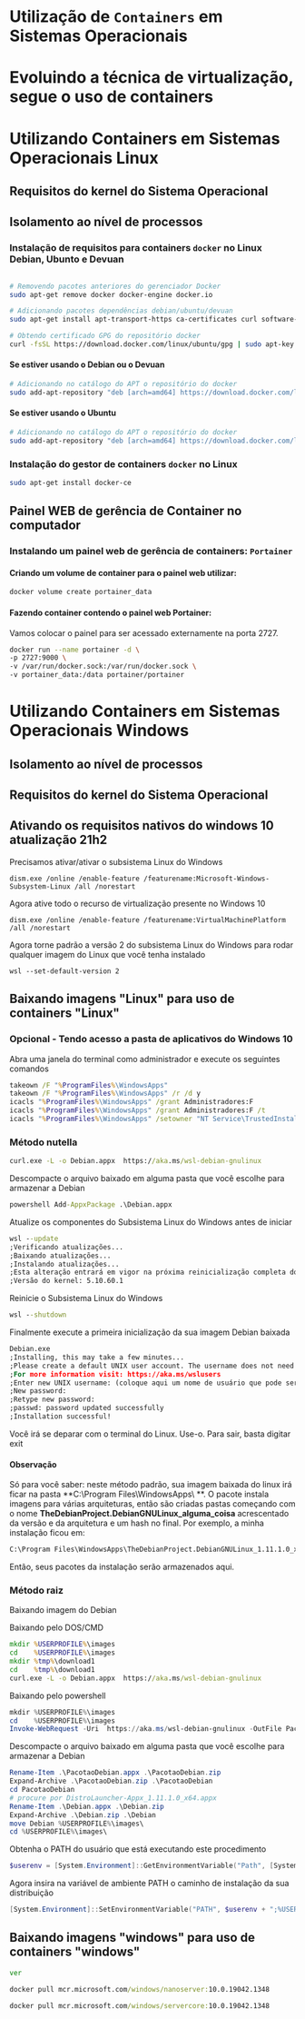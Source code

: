 # Utilização de `Containers` em Sistemas Operacionais 

# Evoluindo a técnica de virtualização, segue o uso de containers

# Utilizando Containers em Sistemas Operacionais Linux

## Requisitos do kernel do Sistema Operacional

## Isolamento ao nível de processos

### Instalação de requisitos para containers `docker` no Linux Debian, Ubunto e Devuan

```bash

# Removendo pacotes anteriores do gerenciador Docker
sudo apt-get remove docker docker-engine docker.io

# Adicionando pacotes dependências debian/ubuntu/devuan 
sudo apt-get install apt-transport-https ca-certificates curl software-properties-common

# Obtendo certificado GPG do repositório docker
curl -fsSL https://download.docker.com/linux/ubuntu/gpg | sudo apt-key add -

```
#### Se estiver usando o Debian ou o Devuan

```bash
# Adicionando no catálogo do APT o repositório do docker
sudo add-apt-repository "deb [arch=amd64] https://download.docker.com/linux/debian $(lsb_release -cs) stable"
```

#### Se estiver usando o Ubuntu

```bash
# Adicionando no catálogo do APT o repositório do docker
sudo add-apt-repository "deb [arch=amd64] https://download.docker.com/linux/ubuntu $(lsb_release -cs) stable"
```

### Instalação do gestor de containers `docker` no Linux

```bash
sudo apt-get install docker-ce
```

## Painel WEB de gerência de Container no computador

### Instalando um painel web de gerência de containers: `Portainer`

#### Criando um volume de container para o painel web utilizar:

```bash
docker volume create portainer_data
```

#### Fazendo container contendo o painel web Portainer:
Vamos colocar o painel para ser acessado externamente na porta 2727.
```bash
docker run --name portainer -d \
-p 2727:9000 \
-v /var/run/docker.sock:/var/run/docker.sock \
-v portainer_data:/data portainer/portainer
```

# Utilizando Containers em Sistemas Operacionais Windows

## Isolamento ao nível de processos

## Requisitos do kernel do Sistema Operacional

## Ativando os requisitos nativos do windows 10 atualização 21h2

Precisamos ativar/ativar o subsistema Linux do Windows
```
dism.exe /online /enable-feature /featurename:Microsoft-Windows-Subsystem-Linux /all /norestart
```
Agora ative todo o recurso de virtualização presente no Windows 10
```
dism.exe /online /enable-feature /featurename:VirtualMachinePlatform /all /norestart
```
Agora torne padrão a versão 2 do subsistema Linux do Windows para rodar qualquer imagem do Linux que você tenha instalado
```
wsl --set-default-version 2
```

## Baixando imagens "Linux" para uso de containers "Linux"

### Opcional - Tendo acesso a pasta de aplicativos do Windows 10
Abra uma janela do terminal como administrador e execute os seguintes comandos
```cmd
takeown /F "%ProgramFiles%\WindowsApps"
takeown /F "%ProgramFiles%\WindowsApps" /r /d y
icacls "%ProgramFiles%\WindowsApps" /grant Administradores:F
icacls "%ProgramFiles%\WindowsApps" /grant Administradores:F /t
icacls "%ProgramFiles%\WindowsApps" /setowner "NT Service\TrustedInstaller"
```


### Método nutella
```cmd
curl.exe -L -o Debian.appx  https://aka.ms/wsl-debian-gnulinux
```
Descompacte o arquivo baixado em alguma pasta que você escolhe para armazenar a Debian
```cmd
powershell Add-AppxPackage .\Debian.appx
```

Atualize os componentes do Subsistema Linux do Windows antes de iniciar
```cmd
wsl --update
;Verificando atualizações...
;Baixando atualizações...
;Instalando atualizações...
;Esta alteração entrará em vigor na próxima reinicialização completa do WSL. Para forçar uma reinicialização, execute "wsl --shutdown".
;Versão do kernel: 5.10.60.1
```

Reinicie o Subsistema Linux do Windows
```cmd
wsl --shutdown
```

Finalmente execute a primeira inicialização da sua imagem Debian baixada
```cmd
Debian.exe
;Installing, this may take a few minutes...
;Please create a default UNIX user account. The username does not need to match your Windows username.
;For more information visit: https://aka.ms/wslusers
;Enter new UNIX username: (coloque aqui um nome de usuário que pode ser o seu do windows mesmo)
;New password:
;Retype new password:
;passwd: password updated successfully
;Installation successful!
```
Você irá se deparar com o terminal do Linux. Use-o. Para sair, basta digitar exit
#### Observação
Só para você saber: neste método padrão, sua imagem baixada do linux irá ficar 
na pasta **C:\Program Files\WindowsApps\ **.
O pacote instala imagens para várias arquiteturas, então são criadas pastas começando
com o nome **TheDebianProject.DebianGNULinux_alguma_coisa** acrescentado da versão e da arquitetura e um
hash no final. Por exemplo, a minha instalação ficou em:
```cmd
C:\Program Files\WindowsApps\TheDebianProject.DebianGNULinux_1.11.1.0_x64__76v4gfsz19hv4\
```
Então, seus pacotes da instalação serão armazenados aqui.

### Método raiz
Baixando imagem do Debian

Baixando pelo DOS/CMD
```cmd
mkdir %USERPROFILE%\images
cd    %USERPROFILE%\images
mkdir %tmp%\download1
cd    %tmp%\download1
curl.exe -L -o Debian.appx  https://aka.ms/wsl-debian-gnulinux

```
Baixando pelo powershell
```powershell
mkdir %USERPROFILE%\images
cd    %USERPROFILE%\images
Invoke-WebRequest -Uri  https://aka.ms/wsl-debian-gnulinux -OutFile PacotaoDebian.appx -UseBasicParsing
```

Descompacte o arquivo baixado em alguma pasta que você escolhe para armazenar a Debian
```powershell
Rename-Item .\PacotaoDebian.appx .\PacotaoDebian.zip
Expand-Archive .\PacotaoDebian.zip .\PacotaoDebian
cd PacotaoDebian
# procure por DistroLauncher-Appx_1.11.1.0_x64.appx
Rename-Item .\Debian.appx .\Debian.zip
Expand-Archive .\Debian.zip .\Debian
move Debian %USERPROFILE%\images\
cd %USERPROFILE%\images\
```
Obtenha o PATH do usuário que está executando este procedimento
```powershell
$userenv = [System.Environment]::GetEnvironmentVariable("Path", [System.EnvironmentVariableTarget]::User)
```
Agora insira na variável de ambiente PATH o caminho de instalação da sua distribuição
```powershell
[System.Environment]::SetEnvironmentVariable("PATH", $userenv + ";%USERPROFILE%\images\Debian", [System.EnvironmentVariableTarget]::User)
```

## Baixando imagens "windows" para uso de containers "windows"

```cmd
ver
```

```cmd
docker pull mcr.microsoft.com/windows/nanoserver:10.0.19042.1348
```

```cmd
docker pull mcr.microsoft.com/windows/servercore:10.0.19042.1348
```


